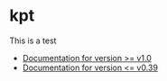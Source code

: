 # kpt

This is a test

- [Documentation for version >= v1.0](https://kpt.dev/)
- [Documentation for version <= v0.39](https://googlecontainertools.github.io/kpt/)
